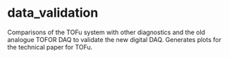 # data_validation
Comparisons of the TOFu system with other diagnostics and the old analogue TOFOR DAQ to validate the new digital DAQ. Generates plots for the technical paper for TOFu.
